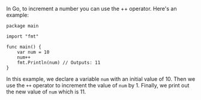In Go, to increment a number you can use the ++ operator. Here's an example:

```
package main

import "fmt"

func main() {
    var num = 10
    num++
    fmt.Println(num) // Outputs: 11
}
```

In this example, we declare a variable `num` with an initial value of 10. Then we use the `++` operator to increment the value of `num` by 1. Finally, we print out the new value of `num` which is 11.